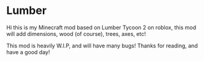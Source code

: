 # Lumber

Hi this is my Minecraft mod based on Lumber Tycoon 2 on roblox, this mod will add dimensions, wood (of course), trees, axes, etc!

This mod is heavily W.I.P, and will have many bugs! Thanks for reading, and have a good day!
